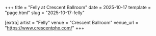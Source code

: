 +++
title = "Felly at Crescent Ballroom"
date = 2025-10-17
template = "page.html"
slug = "2025-10-17-felly"

[extra]
artist = "Felly"
venue = "Crescent Ballroom"
venue_url = "https://www.crescentphx.com/"
+++

